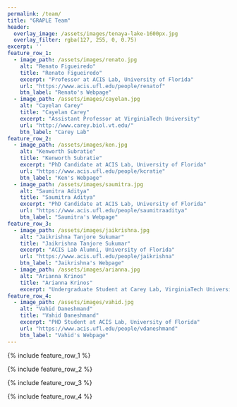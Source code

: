 ```yaml
---
permalink: /team/
title: "GRAPLE Team"
header:
  overlay_image: /assets/images/tenaya-lake-1600px.jpg
  overlay_filter: rgba(127, 255, 0, 0.75)
excerpt: ''
feature_row_1:
  - image_path: /assets/images/renato.jpg
    alt: "Renato Figueiredo"
    title: "Renato Figueiredo"
    excerpt: "Professor at ACIS Lab, University of Florida"
    url: "https://www.acis.ufl.edu/people/renatof"
    btn_label: "Renato's Webpage"
  - image_path: /assets/images/cayelan.jpg
    alt: "Cayelan Carey"
    title: "Cayelan Carey"
    excerpt: "Assistant Professor at VirginiaTech University"
    url: "http://www.carey.biol.vt.edu/"
    btn_label: "Carey Lab"
feature_row_2:
  - image_path: /assets/images/ken.jpg
    alt: "Kenworth Subratie"
    title: "Kenworth Subratie"
    excerpt: "PhD Candidate at ACIS Lab, University of Florida"
    url: "https://www.acis.ufl.edu/people/kcratie"
    btn_label: "Ken's Webpage"
  - image_path: /assets/images/saumitra.jpg
    alt: "Saumitra Aditya"
    title: "Saumitra Aditya"
    excerpt: "PhD Candidate at ACIS Lab, University of Florida"
    url: "https://www.acis.ufl.edu/people/saumitraaditya"
    btn_label: "Saumitra's Webpage"
feature_row_3:
  - image_path: /assets/images/jaikrishna.jpg
    alt: "Jaikrishna Tanjore Sukumar"
    title: "Jaikrishna Tanjore Sukumar"
    excerpt: "ACIS Lab Alumni, University of Florida"
    url: "https://www.acis.ufl.edu/people/jaikrishna"
    btn_label: "Jaikrishna's Webpage"
  - image_path: /assets/images/arianna.jpg
    alt: "Arianna Krinos"
    title: "Arianna Krinos"
    excerpt: "Undergraduate Student at Carey Lab, VirginiaTech University"
feature_row_4:
  - image_path: /assets/images/vahid.jpg
    alt: "Vahid Daneshmand"
    title: "Vahid Daneshmand"
    excerpt: "PHD Student at ACIS Lab, University of Florida"
    url: "https://www.acis.ufl.edu/people/vdaneshmand"
    btn_label: "Vahid's Webpage"
---
```

{% include feature_row_1 %}

{% include feature_row_2 %}

{% include feature_row_3 %}

{% include feature_row_4 %}

